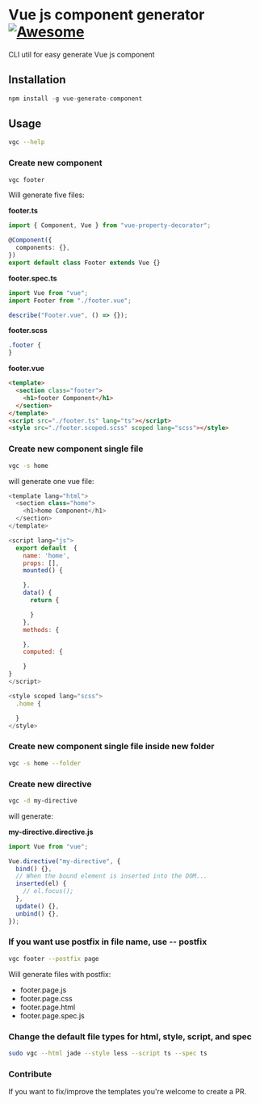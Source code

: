 # Vue js component generator [![Awesome](https://cdn.rawgit.com/sindresorhus/awesome/d7305f38d29fed78fa85652e3a63e154dd8e8829/media/badge.svg)](https://github.com/sindresorhus/awesome)

CLI util for easy generate Vue js component

## Installation

```js
npm install -g vue-generate-component
```

## Usage

```bash
vgc --help
```

### Create new component

```bash
vgc footer
```

Will generate five files:

**footer.ts**

```typescript
import { Component, Vue } from "vue-property-decorator";

@Component({
  components: {},
})
export default class Footer extends Vue {}
```

**footer.spec.ts**

```javascript
import Vue from "vue";
import Footer from "./footer.vue";

describe("Footer.vue", () => {});
```

**footer.scss**

```css
.footer {
}
```

**footer.vue**

```html
<template>
  <section class="footer">
    <h1>footer Component</h1>
  </section>
</template>
<script src="./footer.ts" lang="ts"></script>
<style src="./footer.scoped.scss" scoped lang="scss"></style>
```

### Create new component single file

```bash
vgc -s home
```

will generate one vue file:

```javascript
<template lang="html">
  <section class="home">
    <h1>home Component</h1>
  </section>
</template>

<script lang="js">
  export default  {
    name: 'home',
    props: [],
    mounted() {

    },
    data() {
      return {

      }
    },
    methods: {

    },
    computed: {

    }
}
</script>

<style scoped lang="scss">
  .home {

  }
</style>
```

### Create new component single file inside new folder

```bash
vgc -s home --folder
```

### Create new directive

```bash
vgc -d my-directive
```

will generate:

**my-directive.directive.js**

```javascript
import Vue from "vue";

Vue.directive("my-directive", {
  bind() {},
  // When the bound element is inserted into the DOM...
  inserted(el) {
    // el.focus();
  },
  update() {},
  unbind() {},
});
```

### If you want use postfix in file name, use -- postfix

```bash
vgc footer --postfix page
```

Will generate files with postfix:

- footer.page.js
- footer.page.css
- footer.page.html
- footer.page.spec.js

### Change the default file types for html, style, script, and spec

```bash
sudo vgc --html jade --style less --script ts --spec ts
```

### Contribute

If you want to fix/improve the templates you're welcome to create a PR.
